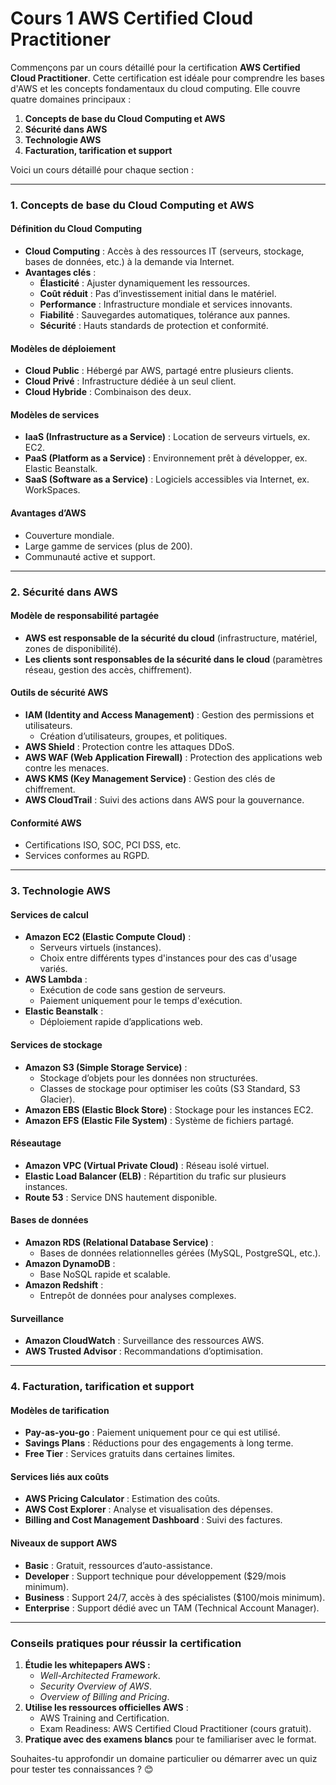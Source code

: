 # Cours 1 AWS Certified Cloud Practitioner
Commençons par un cours détaillé pour la certification **AWS Certified Cloud Practitioner**. Cette certification est idéale pour comprendre les bases d'AWS et les concepts fondamentaux du cloud computing. Elle couvre quatre domaines principaux :

1. **Concepts de base du Cloud Computing et AWS**
2. **Sécurité dans AWS**
3. **Technologie AWS**
4. **Facturation, tarification et support**

Voici un cours détaillé pour chaque section :

---

### **1. Concepts de base du Cloud Computing et AWS**
#### Définition du Cloud Computing
- **Cloud Computing** : Accès à des ressources IT (serveurs, stockage, bases de données, etc.) à la demande via Internet.
- **Avantages clés** :
  - **Élasticité** : Ajuster dynamiquement les ressources.
  - **Coût réduit** : Pas d’investissement initial dans le matériel.
  - **Performance** : Infrastructure mondiale et services innovants.
  - **Fiabilité** : Sauvegardes automatiques, tolérance aux pannes.
  - **Sécurité** : Hauts standards de protection et conformité.

#### Modèles de déploiement
- **Cloud Public** : Hébergé par AWS, partagé entre plusieurs clients.
- **Cloud Privé** : Infrastructure dédiée à un seul client.
- **Cloud Hybride** : Combinaison des deux.

#### Modèles de services
- **IaaS (Infrastructure as a Service)** : Location de serveurs virtuels, ex. EC2.
- **PaaS (Platform as a Service)** : Environnement prêt à développer, ex. Elastic Beanstalk.
- **SaaS (Software as a Service)** : Logiciels accessibles via Internet, ex. WorkSpaces.

#### Avantages d’AWS
- Couverture mondiale.
- Large gamme de services (plus de 200).
- Communauté active et support.

---

### **2. Sécurité dans AWS**
#### Modèle de responsabilité partagée
- **AWS est responsable de la sécurité du cloud** (infrastructure, matériel, zones de disponibilité).
- **Les clients sont responsables de la sécurité dans le cloud** (paramètres réseau, gestion des accès, chiffrement).

#### Outils de sécurité AWS
- **IAM (Identity and Access Management)** : Gestion des permissions et utilisateurs.
  - Création d’utilisateurs, groupes, et politiques.
- **AWS Shield** : Protection contre les attaques DDoS.
- **AWS WAF (Web Application Firewall)** : Protection des applications web contre les menaces.
- **AWS KMS (Key Management Service)** : Gestion des clés de chiffrement.
- **AWS CloudTrail** : Suivi des actions dans AWS pour la gouvernance.

#### Conformité AWS
- Certifications ISO, SOC, PCI DSS, etc.
- Services conformes au RGPD.

---

### **3. Technologie AWS**
#### Services de calcul
- **Amazon EC2 (Elastic Compute Cloud)** :
  - Serveurs virtuels (instances).
  - Choix entre différents types d'instances pour des cas d'usage variés.
- **AWS Lambda** :
  - Exécution de code sans gestion de serveurs.
  - Paiement uniquement pour le temps d'exécution.
- **Elastic Beanstalk** :
  - Déploiement rapide d’applications web.

#### Services de stockage
- **Amazon S3 (Simple Storage Service)** :
  - Stockage d’objets pour les données non structurées.
  - Classes de stockage pour optimiser les coûts (S3 Standard, S3 Glacier).
- **Amazon EBS (Elastic Block Store)** : Stockage pour les instances EC2.
- **Amazon EFS (Elastic File System)** : Système de fichiers partagé.

#### Réseautage
- **Amazon VPC (Virtual Private Cloud)** : Réseau isolé virtuel.
- **Elastic Load Balancer (ELB)** : Répartition du trafic sur plusieurs instances.
- **Route 53** : Service DNS hautement disponible.

#### Bases de données
- **Amazon RDS (Relational Database Service)** :
  - Bases de données relationnelles gérées (MySQL, PostgreSQL, etc.).
- **Amazon DynamoDB** :
  - Base NoSQL rapide et scalable.
- **Amazon Redshift** :
  - Entrepôt de données pour analyses complexes.

#### Surveillance
- **Amazon CloudWatch** : Surveillance des ressources AWS.
- **AWS Trusted Advisor** : Recommandations d’optimisation.

---

### **4. Facturation, tarification et support**
#### Modèles de tarification
- **Pay-as-you-go** : Paiement uniquement pour ce qui est utilisé.
- **Savings Plans** : Réductions pour des engagements à long terme.
- **Free Tier** : Services gratuits dans certaines limites.

#### Services liés aux coûts
- **AWS Pricing Calculator** : Estimation des coûts.
- **AWS Cost Explorer** : Analyse et visualisation des dépenses.
- **Billing and Cost Management Dashboard** : Suivi des factures.

#### Niveaux de support AWS
- **Basic** : Gratuit, ressources d’auto-assistance.
- **Developer** : Support technique pour développement ($29/mois minimum).
- **Business** : Support 24/7, accès à des spécialistes ($100/mois minimum).
- **Enterprise** : Support dédié avec un TAM (Technical Account Manager).

---

### **Conseils pratiques pour réussir la certification**
1. **Étudie les whitepapers AWS :** 
   - *Well-Architected Framework*.
   - *Security Overview of AWS*.
   - *Overview of Billing and Pricing*.
2. **Utilise les ressources officielles AWS** :
   - AWS Training and Certification.
   - Exam Readiness: AWS Certified Cloud Practitioner (cours gratuit).
3. **Pratique avec des examens blancs** pour te familiariser avec le format.

Souhaites-tu approfondir un domaine particulier ou démarrer avec un quiz pour tester tes connaissances ? 😊